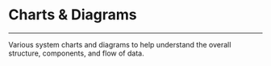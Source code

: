 # Charts & Diagrams

---

Various system charts and diagrams to help understand the overall structure, components, and flow of data.

